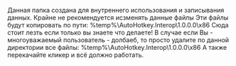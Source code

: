Данная папка создана для внутреннего использования и записывания данных. Крайне не рекомендуется исзменять данные файлы
Эти файлы будут копировать по пути: %temp%\AutoHotkey.Interop\1.0.0.0\x86
Сюда стоит лезть если только вы знаете что делаете!
В случае если Вы - многоуважаемый пользователь - долбаеб, то просто удалите по данной директории все файлы: %temp%\AutoHotkey.Interop\1.0.0.0\x86
А также перекачайте кликер и всё должно работать.